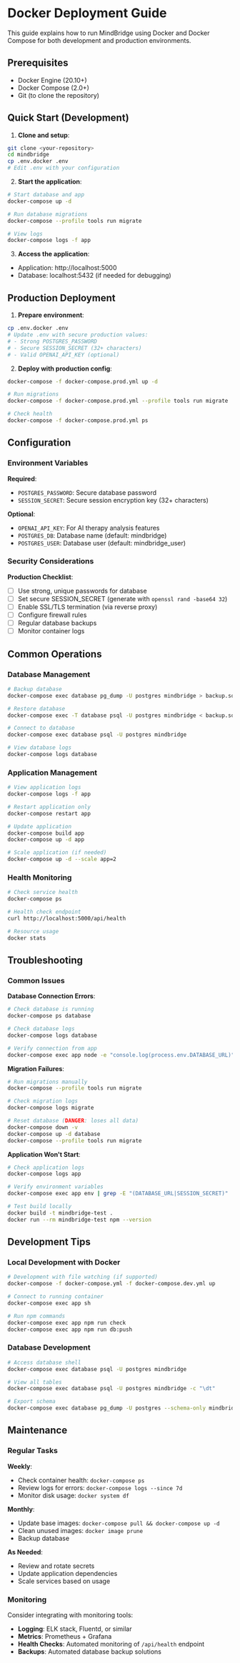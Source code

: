 # Docker Deployment Guide

This guide explains how to run MindBridge using Docker and Docker Compose for both development and production environments.

## Prerequisites

- Docker Engine (20.10+)
- Docker Compose (2.0+)
- Git (to clone the repository)

## Quick Start (Development)

1. **Clone and setup**:
```bash
git clone <your-repository>
cd mindbridge
cp .env.docker .env
# Edit .env with your configuration
```

2. **Start the application**:
```bash
# Start database and app
docker-compose up -d

# Run database migrations
docker-compose --profile tools run migrate

# View logs
docker-compose logs -f app
```

3. **Access the application**:
- Application: http://localhost:5000
- Database: localhost:5432 (if needed for debugging)

## Production Deployment

1. **Prepare environment**:
```bash
cp .env.docker .env
# Update .env with secure production values:
# - Strong POSTGRES_PASSWORD
# - Secure SESSION_SECRET (32+ characters)
# - Valid OPENAI_API_KEY (optional)
```

2. **Deploy with production config**:
```bash
docker-compose -f docker-compose.prod.yml up -d

# Run migrations
docker-compose -f docker-compose.prod.yml --profile tools run migrate

# Check health
docker-compose -f docker-compose.prod.yml ps
```

## Configuration

### Environment Variables

**Required**:
- `POSTGRES_PASSWORD`: Secure database password
- `SESSION_SECRET`: Secure session encryption key (32+ characters)

**Optional**:
- `OPENAI_API_KEY`: For AI therapy analysis features
- `POSTGRES_DB`: Database name (default: mindbridge)
- `POSTGRES_USER`: Database user (default: mindbridge_user)

### Security Considerations

**Production Checklist**:
- [ ] Use strong, unique passwords for database
- [ ] Set secure SESSION_SECRET (generate with `openssl rand -base64 32`)
- [ ] Enable SSL/TLS termination (via reverse proxy)
- [ ] Configure firewall rules
- [ ] Regular database backups
- [ ] Monitor container logs

## Common Operations

### Database Management

```bash
# Backup database
docker-compose exec database pg_dump -U postgres mindbridge > backup.sql

# Restore database
docker-compose exec -T database psql -U postgres mindbridge < backup.sql

# Connect to database
docker-compose exec database psql -U postgres mindbridge

# View database logs
docker-compose logs database
```

### Application Management

```bash
# View application logs
docker-compose logs -f app

# Restart application only
docker-compose restart app

# Update application
docker-compose build app
docker-compose up -d app

# Scale application (if needed)
docker-compose up -d --scale app=2
```

### Health Monitoring

```bash
# Check service health
docker-compose ps

# Health check endpoint
curl http://localhost:5000/api/health

# Resource usage
docker stats
```

## Troubleshooting

### Common Issues

**Database Connection Errors**:
```bash
# Check database is running
docker-compose ps database

# Check database logs
docker-compose logs database

# Verify connection from app
docker-compose exec app node -e "console.log(process.env.DATABASE_URL)"
```

**Migration Failures**:
```bash
# Run migrations manually
docker-compose --profile tools run migrate

# Check migration logs
docker-compose logs migrate

# Reset database (DANGER: loses all data)
docker-compose down -v
docker-compose up -d database
docker-compose --profile tools run migrate
```

**Application Won't Start**:
```bash
# Check application logs
docker-compose logs app

# Verify environment variables
docker-compose exec app env | grep -E "(DATABASE_URL|SESSION_SECRET)"

# Test build locally
docker build -t mindbridge-test .
docker run --rm mindbridge-test npm --version
```

## Development Tips

### Local Development with Docker

```bash
# Development with file watching (if supported)
docker-compose -f docker-compose.yml -f docker-compose.dev.yml up

# Connect to running container
docker-compose exec app sh

# Run npm commands
docker-compose exec app npm run check
docker-compose exec app npm run db:push
```

### Database Development

```bash
# Access database shell
docker-compose exec database psql -U postgres mindbridge

# View all tables
docker-compose exec database psql -U postgres mindbridge -c "\dt"

# Export schema
docker-compose exec database pg_dump -U postgres --schema-only mindbridge > schema.sql
```

## Maintenance

### Regular Tasks

**Weekly**:
- Check container health: `docker-compose ps`
- Review logs for errors: `docker-compose logs --since 7d`
- Monitor disk usage: `docker system df`

**Monthly**:
- Update base images: `docker-compose pull && docker-compose up -d`
- Clean unused images: `docker image prune`
- Backup database

**As Needed**:
- Review and rotate secrets
- Update application dependencies
- Scale services based on usage

### Monitoring

Consider integrating with monitoring tools:
- **Logging**: ELK stack, Fluentd, or similar
- **Metrics**: Prometheus + Grafana
- **Health Checks**: Automated monitoring of `/api/health` endpoint
- **Backups**: Automated database backup solutions